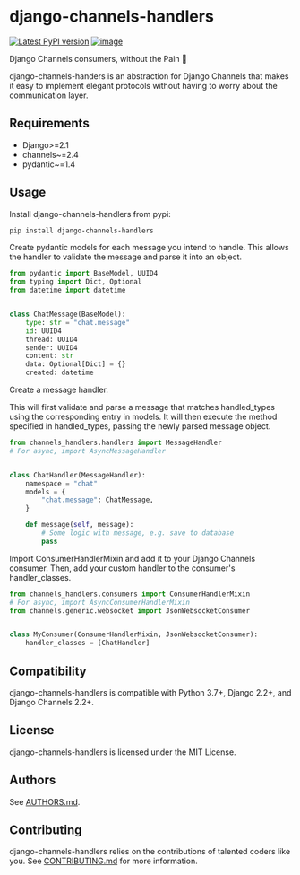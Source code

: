 # django-channels-handlers

[![Latest PyPI
version](https://img.shields.io/pypi/v/django-channels-handlers.svg)](https://pypi.python.org/pypi/django-channels-handlers)
[![image](https://travis-ci.com/joshua-s/django-channels-handlers.svg?branch=trunk)](https://travis-ci.com/joshua-s/django-channels-handlers)

Django Channels consumers, without the Pain 💊

django-channels-handers is an abstraction
for Django Channels that makes it easy to implement elegant protocols
without having to worry about the communication layer.

## Requirements

- Django>=2.1
- channels~=2.4
- pydantic~=1.4

## Usage

Install django-channels-handlers from
pypi:
```bash
pip install django-channels-handlers
```

Create pydantic models for each message you intend to handle. This
allows the handler to validate the message and parse it into an object.

```python
from pydantic import BaseModel, UUID4
from typing import Dict, Optional
from datetime import datetime


class ChatMessage(BaseModel):
    type: str = "chat.message"
    id: UUID4
    thread: UUID4
    sender: UUID4
    content: str
    data: Optional[Dict] = {}
    created: datetime
```

Create a message handler.

This will first validate and parse a message that matches
handled_types using the corresponding
entry in models. It will then execute the
method specified in handled_types,
passing the newly parsed message object.

```python
from channels_handlers.handlers import MessageHandler
# For async, import AsyncMessageHandler


class ChatHandler(MessageHandler):
    namespace = "chat"
    models = {
        "chat.message": ChatMessage,
    }

    def message(self, message):
        # Some logic with message, e.g. save to database
        pass
```

Import ConsumerHandlerMixin and add it to
your Django Channels consumer. Then, add your custom handler to the
consumer's handler_classes.

```python
from channels_handlers.consumers import ConsumerHandlerMixin
# For async, import AsyncConsumerHandlerMixin
from channels.generic.websocket import JsonWebsocketConsumer


class MyConsumer(ConsumerHandlerMixin, JsonWebsocketConsumer):
    handler_classes = [ChatHandler]
```

## Compatibility

django-channels-handlers is compatible
with Python 3.7+, Django 2.2+, and Django Channels 2.2+.

## License

django-channels-handlers is licensed
under the MIT License.

## Authors

See [AUTHORS.md](AUTHORS.md).

## Contributing

django-channels-handlers relies on the contributions of talented coders like you.
See [CONTRIBUTING.md](CONTRIBUTING.md) for more information.
